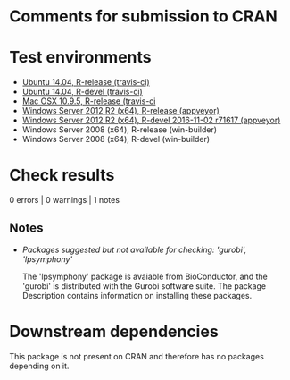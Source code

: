 Comments for submission to CRAN 
===============================

# Test environments
* [Ubuntu 14.04, R-release (travis-ci)](https://travis-ci.org/prioritizr/prioritizrutils/builds)
* [Ubuntu 14.04, R-devel (travis-ci)](https://travis-ci.org/prioritizr/prioritizrutils/builds)
* [Mac OSX 10.9.5, R-release (travis-ci](https://travis-ci.org/prioritizr/prioritizrutils/builds)
* [Windows Server 2012 R2 (x64), R-release (appveyor)](https://ci.appveyor.com/project/jeffreyhanson/prioritizrutils)
* [Windows Server 2012 R2 (x64), R-devel 2016-11-02 r71617 (appveyor)](https://ci.appveyor.com/project/jeffreyhanson/prioritizrutils)
* Windows Server 2008 (x64), R-release (win-builder)
* Windows Server 2008 (x64), R-devel (win-builder)

# Check results

0 errors | 0 warnings | 1 notes

## Notes

* _Packages suggested but not available for checking:
  'gurobi', 'lpsymphony'_
  
  The 'lpsymphony' package is avaiable from BioConductor, and the 'gurobi' 
  is distributed with the Gurobi software suite. The package Description 
  contains information on installing these packages.
  

# Downstream dependencies
This package is not present on CRAN and therefore has no packages depending on it.  

